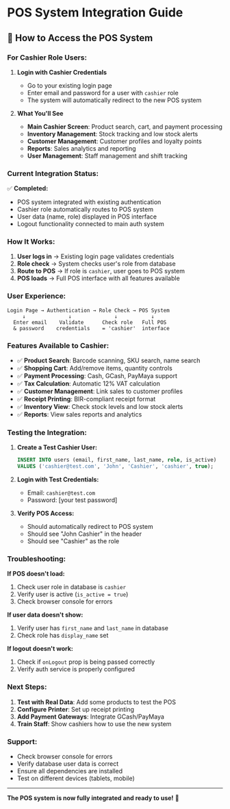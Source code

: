 # POS System Integration Guide

## 🚀 How to Access the POS System

### **For Cashier Role Users:**

1. **Login with Cashier Credentials**
   - Go to your existing login page
   - Enter email and password for a user with `cashier` role
   - The system will automatically redirect to the new POS system

2. **What You'll See**
   - **Main Cashier Screen**: Product search, cart, and payment processing
   - **Inventory Management**: Stock tracking and low stock alerts
   - **Customer Management**: Customer profiles and loyalty points
   - **Reports**: Sales analytics and reporting
   - **User Management**: Staff management and shift tracking

### **Current Integration Status:**

✅ **Completed:**
- POS system integrated with existing authentication
- Cashier role automatically routes to POS system
- User data (name, role) displayed in POS interface
- Logout functionality connected to main auth system

### **How It Works:**

1. **User logs in** → Existing login page validates credentials
2. **Role check** → System checks user's role from database
3. **Route to POS** → If role is `cashier`, user goes to POS system
4. **POS loads** → Full POS interface with all features available

### **User Experience:**

```
Login Page → Authentication → Role Check → POS System
     ↓              ↓              ↓           ↓
  Enter email    Validate      Check role   Full POS
  & password    credentials    = 'cashier'  interface
```

### **Features Available to Cashier:**

- ✅ **Product Search**: Barcode scanning, SKU search, name search
- ✅ **Shopping Cart**: Add/remove items, quantity controls
- ✅ **Payment Processing**: Cash, GCash, PayMaya support
- ✅ **Tax Calculation**: Automatic 12% VAT calculation
- ✅ **Customer Management**: Link sales to customer profiles
- ✅ **Receipt Printing**: BIR-compliant receipt format
- ✅ **Inventory View**: Check stock levels and low stock alerts
- ✅ **Reports**: View sales reports and analytics

### **Testing the Integration:**

1. **Create a Test Cashier User:**
   ```sql
   INSERT INTO users (email, first_name, last_name, role, is_active) 
   VALUES ('cashier@test.com', 'John', 'Cashier', 'cashier', true);
   ```

2. **Login with Test Credentials:**
   - Email: `cashier@test.com`
   - Password: [your test password]

3. **Verify POS Access:**
   - Should automatically redirect to POS system
   - Should see "John Cashier" in the header
   - Should see "Cashier" as the role

### **Troubleshooting:**

**If POS doesn't load:**
1. Check user role in database is `cashier`
2. Verify user is active (`is_active = true`)
3. Check browser console for errors

**If user data doesn't show:**
1. Verify user has `first_name` and `last_name` in database
2. Check role has `display_name` set

**If logout doesn't work:**
1. Check if `onLogout` prop is being passed correctly
2. Verify auth service is properly configured

### **Next Steps:**

1. **Test with Real Data**: Add some products to test the POS
2. **Configure Printer**: Set up receipt printing
3. **Add Payment Gateways**: Integrate GCash/PayMaya
4. **Train Staff**: Show cashiers how to use the new system

### **Support:**

- Check browser console for errors
- Verify database user data is correct
- Ensure all dependencies are installed
- Test on different devices (tablets, mobile)

---

**The POS system is now fully integrated and ready to use!** 🎉







